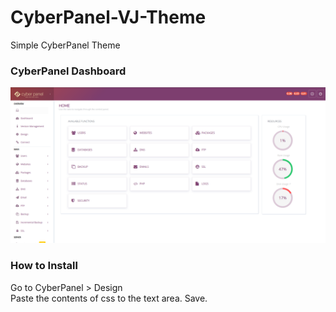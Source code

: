 # CyberPanel-VJ-Theme
Simple CyberPanel Theme

### CyberPanel Dashboard

![CyberPanel Dashboard](CyberPanel-VJ-Theme-screenshot.png)


### How to Install

Go to CyberPanel > Design </br>
Paste the contents of css to the text area.
Save.
